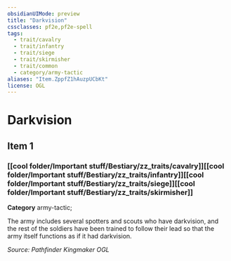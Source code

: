 ```yaml
---
obsidianUIMode: preview
title: "Darkvision"
cssclasses: pf2e,pf2e-spell
tags:
  - trait/cavalry
  - trait/infantry
  - trait/siege
  - trait/skirmisher
  - trait/common
  - category/army-tactic
aliases: "Item.ZppfZ1hAuzpUCbKt"
license: OGL
---
```

# Darkvision
## Item 1
### [[cool folder/Important stuff/Bestiary/zz_traits/cavalry]][[cool folder/Important stuff/Bestiary/zz_traits/infantry]][[cool folder/Important stuff/Bestiary/zz_traits/siege]][[cool folder/Important stuff/Bestiary/zz_traits/skirmisher]]

**Category** army-tactic; 




The army includes several spotters and scouts who have darkvision, and the rest of the soldiers have been trained to follow their lead so that the army itself functions as if it had darkvision.

*Source: Pathfinder Kingmaker*
*OGL*
